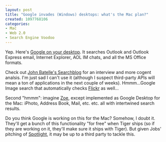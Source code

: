 ```yaml
--- 
layout: post
title: "Google invades (Windows) desktops: what's the Mac plan?"
created: 1097768106
categories: 
- Mac
- Web 2.0
- Search Engine Voodoo
---
```


<p>Yep. Here's <a href="http://desktop.google.com/">Google on your desktop</a>. It searches Outlook and Outlook Express email, Internet Explorer, AOL IM chats, and all the MS Office formats.</p><p>Check out <a href="http://battellemedia.com/archives/000966.php">John Batelle's Searchblog</a> for an interview and more cogent analsis. I'm just sad I can't use it (although I suspect third-party APIs will mean a ton of applications in the next couple of weeks). Hmmm...Google Image search that automatically checks <a href="http://www.flickr.com">Flickr</a> as well...</p>

<p>Second &quot;hmmm&quot;: imagine <a href="http://www.zoe.nu/">Zoe</a>, except implemented as Google Desktop for the Mac: iPhoto, Address Book, Mail, etc. etc. all with intertwined search results.</p>

<p>Do you think Google is working on this for the Mac? Somehow, I doubt it. They'll get a bunch of this functionality &quot;for free&quot; when Tiger ships (so if they are working on it, they'll make sure it ships with Tiger). But given Jobs' pitching of <a href="http://www.apple.com/macosx/tiger/spotlight.html">Spotlight</a>, it may be up to a third party to tackle this.</p>
